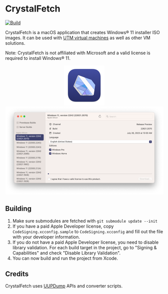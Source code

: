 CrystalFetch
============
[![Build](https://github.com/TuringSoftware/CrystalFetch/workflows/Build/badge.svg?branch=main&event=push)][1]

CrystalFetch is a macOS application that creates Windows® 11 installer ISO images. It can be used with [UTM virtual machines][3] as well as other VM solutions.

Note: CrystalFetch is not affiliated with Microsoft and a valid license is required to install Windows® 11.

<p align="center">
  <img alt="CrystalFetch logo" src="Source/Assets.xcassets/AppIcon.appiconset/icon_128x128.png" srcset="Source/Assets.xcassets/AppIcon.appiconset/icon_128x128@2x@2x.png 2x" /><br />
  <img alt="CrystalFetch screenshot" src="Extras/screen.png" />
</p>

Building
--------
1. Make sure submodules are fetched with `git submodule update --init`
2. If you have a paid Apple Developer license, copy `CodeSigning.xcconfig.sample` to `CodeSigning.xcconfig` and fill out the file with your developer information.
3. If you do not have a paid Apple Developer license, you need to disable library validation. For each build target in the project, go to "Signing & Capabilities" and check "Disable Library Validation".
4. You can now build and run the project from Xcode.

Credits
-------
CrystalFetch uses [UUPDump][3] APIs and converter scripts.

  [1]: https://github.com/TuringSoftware/CrystalFetch/actions?query=event%3Arelease+workflow%3ABuild
  [2]: https://mac.getutm.app
  [3]: https://uupdump.net
